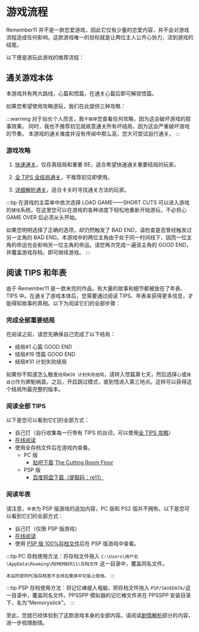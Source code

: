 # 游戏流程

Remember11 并不是一款恋爱游戏，因此它仅有少量的恋爱内容，并不会对游戏流程造成任何影响。这款游戏唯一的目标就是让两位主人公齐心协力，活到游戏的结尾。

以下便是游玩此游戏的推荐流程：

## 通关游戏本体

本游戏共有两大路线，心篇和悟篇，在通关心篇后即可解锁悟篇。

如果您希望使用攻略游玩，我们在此提供三种攻略：

:::warning
对于站长个人而言，我`不推荐`您查看任何攻略，因为这会破坏游戏的叙事效果。
同时，我也不推荐初见就故意通关所有坏结局，因为这会严重破坏游戏的节奏。
本游戏的通关难度并没有传闻中那么高，您大可尝试自行通关。
:::

### 游戏攻略

1. [快速通关](../guide/strategy/快速通关.html)，仅存真结局和重要 BE，适合希望快速通关重要结局的玩家。

2. [全 TIPS 全结局通关](../guide/strategy/全收集通关.html)，不推荐初见即使用。

3. [详细解析通关](../guide/strategy/详细解析通关.md)，适合卡关时寻找通关方法的玩家。

:::tip
在游戏的主菜单中依次选择 LOAD GAME——SHORT CUTS 可以进入游戏的`捷径`系统，在这里您可以在游戏的各种进度下轻松地重新开始游玩，不必担心 GAME OVER 后必须从头开始。

如果您明明选择了正确的选项，却仍然触发了 BAD END，请检查是否曾经触发过另一主角的 BAD END。本游戏中的两位主角由于处于同一时间线下，因而一位主角的命运也会影响另一位主角的命运。请您再次完成一遍该主角的 GOOD END，并覆盖游戏存档，即可继续游戏。
:::

## 阅读 TIPS 和年表

由于 Remember11 是一款未完的作品，有大量的故事和细节都被放在了年表、TIPS 中。在通关了游戏本体后，您需要通过阅读 TIPS、年表来获得更多信息，才能得知故事的真相。以下为阅读它们的全部步骤：

### 完成全部重要结局

在阅读之前，请您先确保自己完成了以下结局：

- 结局#1 心篇 GOOD END
- 结局#19 悟篇 GOOD END
- 结局#31 计划失败结局

如果你不知道怎么触发`结局#28 计划失败结局`，请转入悟篇第七天，然后选择`心`或`我自己`作为罪魁祸首。之后，开启跳过模式，直到悟进入第三地点。这样可以获得这个结局所最完整的版本。

### 阅读全部 TIPS

以下是您可以看到它们的全部方式：

- 自己打（自行收集每一行带有 TIPS 的台词，可以使用[全 TIPS 攻略](./strategy/全收集通关.md)）
- [在线阅读]()
- 使用全存档文件后在游戏内查看。
  - PC 版
    - [贴吧下载](https://tieba.baidu.com/p/6203540645) [The Cutting Room Floor](<https://tcrf.net/Notes:Remember_11:_The_Age_of_Infinity_(Windows)>)
  - PSP 版
    - [百度网盘下载（提取码：re11）](https://pan.baidu.com/s/13yunpbge2mGgDIXLBzG8sg?pwd=re11)

### 阅读年表

请注意，`年表`为 PSP 版游戏的追加内容，PC 版和 PS2 版并不拥有。以下是您可以看到它们的全部方式：

- 自己打（仅限 PSP 版游戏）
- [在线阅读](./strategy/年表.md)
- 使用 [PSP 版 100%存档文件](#阅读全部-tips)后在 PSP 版游戏中查看。

:::tip
PC 存档使用方法：将存档文件拖入 `C:\Users\用户名\AppData\Roaming\REMEMBER11\存档文件` 这一目录中，覆盖同名文件。

`本站所提供PC版存档暂不支持在繁体中文版上使用。`
:::

:::tip
PSP 存档使用方法：将记忆棒接入电脑，把存档文件拖入 `PSP/SAVEDATA/`这一目录中，覆盖同名文件。PPSSPP 模拟器的记忆棒文件夹在 PPSSPP 安装目录下，名为“Memorystick”。
:::

至此，您就已经体验到了这款游戏本身的全部内容。请阅读[剧情解析](../posts/转移现象/第三人格和第三地点.md)部分的内容，进一步梳理剧情。
